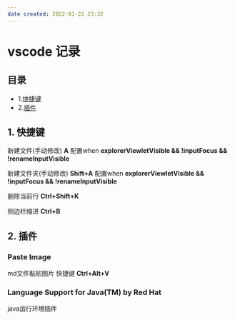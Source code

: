 ```yaml
---
date created: 2022-01-22 23:32
---
```


# vscode 记录

## 目录

- 1.[快捷键](#1-快捷键)
- 2.[插件](#2-插件)

## 1. 快捷键

新建文件(手动修改) **A** 配置when **explorerViewletVisible && !inputFocus && !renameInputVisible**

新建文件夹(手动修改) **Shift+A** 配置when **explorerViewletVisible && !inputFocus && !renameInputVisible**

删除当前行 **Ctrl+Shift+K**

侧边栏缩进 **Ctrl+B**

## 2. 插件

### Paste  Image

md文件黏贴图片 快捷键 **Ctrl+Alt+V**

### Language Support for Java(TM) by Red Hat

java运行环境插件
